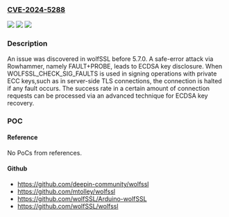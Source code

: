 ### [CVE-2024-5288](https://cve.mitre.org/cgi-bin/cvename.cgi?name=CVE-2024-5288)
![](https://img.shields.io/static/v1?label=Product&message=wolfSSL&color=blue)
![](https://img.shields.io/static/v1?label=Version&message=0%20&color=brightgreen)
![](https://img.shields.io/static/v1?label=Vulnerability&message=CWE-922%20Insecure%20Storage%20of%20Sensitive%20Information&color=brightgreen)

### Description

An issue was discovered in wolfSSL before 5.7.0. A safe-error attack via Rowhammer, namely FAULT+PROBE, leads to ECDSA key disclosure. When WOLFSSL_CHECK_SIG_FAULTS is used in signing operations with private ECC keys,such as in server-side TLS connections, the connection is halted if any fault occurs. The success rate in a certain amount of connection requests can be processed via an advanced technique for ECDSA key recovery.

### POC

#### Reference
No PoCs from references.

#### Github
- https://github.com/deepin-community/wolfssl
- https://github.com/mtolley/wolfssl
- https://github.com/wolfSSL/Arduino-wolfSSL
- https://github.com/wolfSSL/wolfssl


